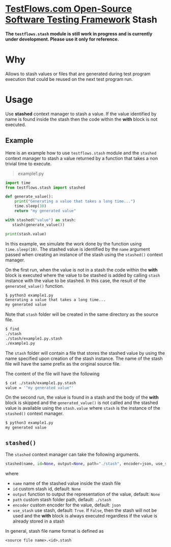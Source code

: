 # [TestFlows.com Open-Source Software Testing Framework] Stash

**The `testflows.stash` module is still work in progress and is currently under development.
Please use it only for reference.**

# Why

Allows to stash values or files that are generated during test program execution
that could be reused on the next test program run.

# Usage

Use **stashed** context manager to stash a value.
If the value identified by name is found inside the stash
then the code within the **with** block is not executed.

## Example

Here is an example how to use `testflows.stash` module
and the `stashed` context manager to stash a value
returned by a function that takes a non trivial time to execute.

> example1.py
```python
import time
from testflows.stash import stashed

def generate_value():
    print("Generating a value that takes a long time...")
    time.sleep(10)
    return "my generated value"

with stashed("value") as stash:
   stash(generate_value())

print(stash.value)
```

In this example, we simulate the work done by the function using
`time.sleep(10)`. The stashed value is identified by the `name`
argument passed when creating an instance of the stash using the
`stashed()` context manager.

On the first run, when the value is not in a stash
the code within the **with** block is executed where the value
to be stashed is added by calling `stash` instance with the value
to be stashed. In this case, the result of the `generated_value()`
function.

```bash
$ python3 example1.py
Generating a value that takes a long time...
my generated value
```

Note that `stash` folder will be created in the same directory as the source file.

```bash
$ find
./stash
./stash/example1.py.stash
./example1.py
```

The `stash` folder will contain a file that stores the stashed value by using the name specified
upon creation of the stash instance. The name of the stash file will have the same prefix as the
original source file.

The content of the file will have the following

```bash
$ cat ./stash/example1.py.stash 
value = '"my generated value"'
```

On the second run, the value is found in a stash and the body of the
**with** block is skipped and the `generated_value()` is not called
and the stashed value is available using the `stash.value`
where `stash` is the instance of the `stashed()` context manager.

```bash
$ python3 example1.py
my generated value
```

## `stashed()`

The `stashed` context manager can take the following arguments.

```python
stashed(name, id=None, output=None, path="./stash", encoder=json, use_stash=True)
```

where

* `name` name of the stashed value inside the stash file
* `id` custom stash id, default: `None`
* `output` function to output the representation of the value, default: `None`
* `path` custom stash folder path, default: `./stash`
* `encoder` custom encoder for the value, default: `json`
* `use_stash` use stash, default: `True`. If `False`, then the stash will not be used
  and the **with** block is always executed regardless if the value is
  already stored in a stash

In general, stash file name format is defined as

```
<source file name>.<id>.stash
```

[TestFlows.com Open-Source Software Testing Framework]: https://testflows.com

